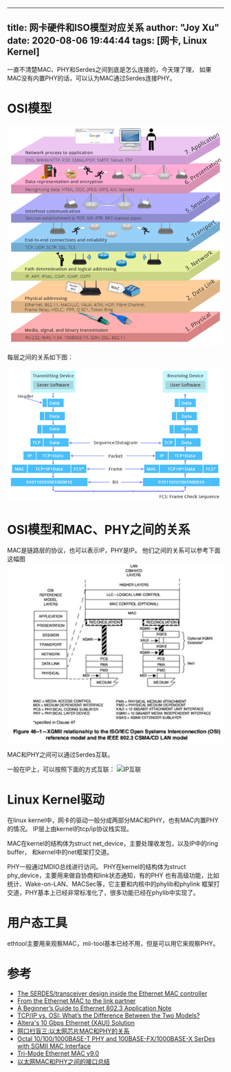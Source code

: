 
---
title: 网卡硬件和ISO模型对应关系
author: "Joy Xu"
date: 2020-08-06 19:44:44
tags: [网卡, Linux Kernel]
---

一直不清楚MAC、PHY和Serdes之间到底是怎么连接的，今天理了理，
如果MAC没有内置PHY的话，可以认为MAC通过Serdes连接PHY。

# OSI模型

![OSI模型](/images/osi.png)

每层之间的关系如下图：

![OSI模型](/images/osi-ip.jpg)

# OSI模型和MAC、PHY之间的关系

MAC是链路层的协议，也可以表示IP，PHY是IP。
他们之间的关系可以参考下面这幅图
![OSI和MAC、PHY关系图](/images/osi-mac.jpg)

MAC和PHY之间可以通过Serdes互联。

一般在IP上，可以按照下面的方式互联：
![IP互联](/images/_10g-ethernet.gif)

# Linux Kernel驱动

在linux kernel中，网卡的驱动一般分成两部分MAC和PHY，也有MAC内置PHY的情况。
IP层上由kernel的tcp/ip协议栈实现。

MAC在kernel的结构体为struct net_device，主要处理收发包，以及IP中的ring buffer，
和kernel中的net框架打交道。

PHY一般通过MDIO总线进行访问。
PHY在kernel的结构体为struct phy_device，主要用来做自协商和link状态通知，有的PHY
也有高级功能，比如统计、Wake-on-LAN、MACSec等，它主要和内核中的phylib和phylink
框架打交道，PHY基本上已经非常标准化了，很多功能已经在phylib中实现了。

# 用户态工具

ethtool主要用来观察MAC，mii-tool基本已经不用，但是可以用它来观察PHY。

# 参考

* [The SERDES/transceiver design inside the Ethernet MAC controller](https://electronics.stackexchange.com/questions/467240/the-serdes-transceiver-design-inside-the-ethernet-mac-controller)
* [From the Ethernet MAC to the link partner](https://events19.linuxfoundation.org/wp-content/uploads/2017/12/chevallier-tenart-from-the-ethernet-mac-to-the-link-partner.pdf)
* [A Beginner’s Guide to Ethernet 802.3 Application Note](https://www.analog.com/media/en/technical-documentation/application-notes/EE-269.pdf)
* [TCP/IP vs. OSI: What’s the Difference Between the Two Models?](https://community.fs.com/blog/tcpip-vs-osi-whats-the-difference-between-the-two-models.html)
* [Altera's 10 Gbps Ethernet (XAUI) Solution](https://www.intel.com/content/www/us/en/programmable/solutions/technology/transceiver/protocols/pro-10gb_ethernet.html)
* [网口扫盲三:以太网芯片MAC和PHY的关系](https://www.cnblogs.com/jason-lu/p/3195473.html)
* [Octal 10/100/1000BASE-T PHY and 100BASE-FX/1000BASE-X SerDes with SGMII MAC Interface](https://www.microsemi.com/product-directory/gigabit-ethernet-phys/3910-vsc8658)
* [Tri-Mode Ethernet MAC v9.0](https://www.xilinx.com/support/documentation/ip_documentation/tri_mode_ethernet_mac/v9_0/pg051-tri-mode-eth-mac.pdf)
* [以太网MAC和PHY之间的接口总结](https://www.eda365.com/thread-280766-1-1.html)
